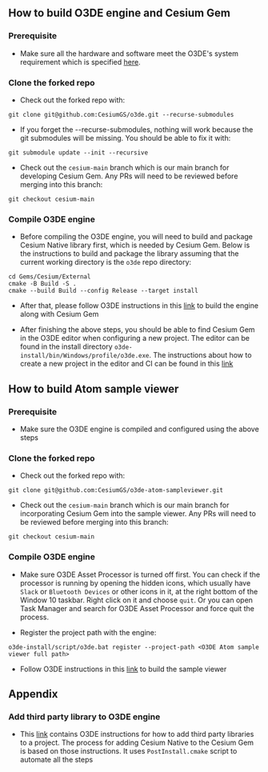 ## **How to build O3DE engine and Cesium Gem**

### **Prerequisite**

- Make sure all the hardware and software meet the O3DE's system requirement which is specified [here](https://o3de.org/docs/welcome-guide/setup/requirements/).

### **Clone the forked repo**

- Check out the forked repo with:

```
git clone git@github.com:CesiumGS/o3de.git --recurse-submodules
```

- If you forget the --recurse-submodules, nothing will work because the git submodules will be missing. You should be able to fix it with:

```
git submodule update --init --recursive
```

- Check out the `cesium-main` branch which is our main branch for developing Cesium Gem. Any PRs will need to be reviewed before merging into this branch:

```
git checkout cesium-main
```

### **Compile O3DE engine**

- Before compiling the O3DE engine, you will need to build and package Cesium Native library first, which is needed by Cesium Gem. Below is the instructions to build and package the library assuming that the current working directory is the `o3de` repo directory:

```
cd Gems/Cesium/External
cmake -B Build -S .
cmake --build Build --config Release --target install
```

- After that, please follow O3DE instructions in this [link](https://o3de.org/docs/welcome-guide/setup/setup-from-github/#build-the-engine) to build the engine along with Cesium Gem

- After finishing the above steps, you should be able to find Cesium Gem in the O3DE editor when configuring a new project. The editor can be found in the install directory
  `o3de-install/bin/Windows/profile/o3de.exe`. The instructions about how to create a new project in the editor and CI can be found in this [link](https://o3de.org/docs/welcome-guide/get-started/project-config/)

## **How to build Atom sample viewer**

### **Prerequisite**

- Make sure the O3DE engine is compiled and configured using the above steps

### **Clone the forked repo**

- Check out the forked repo with:

```
git clone git@github.com:CesiumGS/o3de-atom-sampleviewer.git
```

- Check out the `cesium-main` branch which is our main branch for incorporating Cesium Gem into the sample viewer. Any PRs will need to be reviewed before merging into this branch:

```
git checkout cesium-main
```

### **Compile O3DE engine**

- Make sure O3DE Asset Processor is turned off first. You can check if the processor is running by opening the hidden icons, which usually have `Slack` or `Bluetooth Devices` or other icons in it, at the right bottom of the Window 10 taskbar. Right click on it and choose `quit`. Or you can open Task Manager and search for O3DE Asset Processor and force quit the process.

- Register the project path with the engine:

```
o3de-install/script/o3de.bat register --project-path <O3DE Atom sample viewer full path>
```

- Follow O3DE instructions in this [link](https://o3de.org/docs/atom-guide/setup-atom-projects/) to build the sample viewer

## **Appendix**

### **Add third party library to O3DE engine**

- This [link](https://o3de.org/docs/user-guide/build/packages/) contains O3DE instructions for how to add third party libraries to a project. The process for adding Cesium Native to the Cesium Gem is based on those instructions. It uses `PostInstall.cmake` script to automate all the steps
